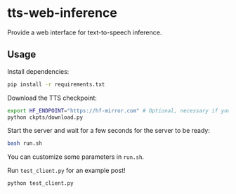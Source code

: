 # tts-web-inference

Provide a web interface for text-to-speech inference.

## Usage

Install dependencies:
```bash
pip install -r requirements.txt
```

Download the TTS checkpoint:
```bash
export HF_ENDPOINT="https://hf-mirror.com" # Optional, necessary if you are in China
python ckpts/download.py
```

Start the server and wait for a few seconds for the server to be ready:
```bash
bash run.sh
```
You can customize some parameters in `run.sh`.

Run `test_client.py` for an example post!
```bash
python test_client.py
```